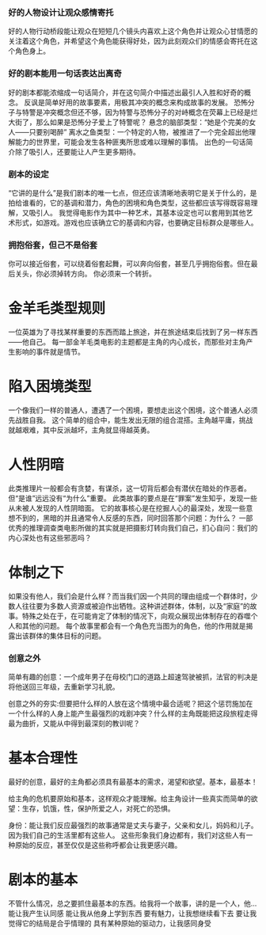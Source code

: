 ###  好的人物设计让观众感情寄托
好的人物行动桥段能让观众在短短几个镜头内喜欢上这个角色并让观众心甘情愿的关注着这个角色，并希望这个角色能获得好处，因为此刻观众们的情感会寄托在这个角色身上。

### 好的剧本能用一句话表达出离奇
好的剧本都能浓缩成一句话简介，并在这句简介中描述出最引人入胜和好奇的概念。
反讽是简单好用的故事要素，用极其冲突的概念来构成故事的发展。
恐怖分子与特警是冲突概念但还不够，因为特警与恐怖分子的对峙概念在荧幕上已经是烂大街了，那么如果是恐怖分子爱上了特警呢？
悬念的脑部类型：“她是个完美的女人——只要别喝醉”
离水之鱼类型：一个特定的人物，被推进了一个完全超出他理解能力的世界里，可能会发生各种匪夷所思或难以理解的事情。
出色的一句话简介除了吸引人，还要能让人产生更多期待。

### 剧本的设定
“它讲的是什么”是我们剧本的唯一七点，但还应该清晰地表明它是关于什么的，是拍给谁看的，它的基调和潜力，角色的困境和角色类型，这些都应该写得既容易理解，又吸引人。
我觉得电影作为其中一种艺术，其基本设定也可以套用到其他艺术形式，如游戏。游戏也应该确立它的基调和内容，也要确定目标群众是哪些人。

### 拥抱俗套，但己不是俗套
你可以接近俗套，可以绕着俗套起舞，可以奔向俗套，甚至几乎拥抱俗套。但在最后关头，你必须掉转方向。
你必须来一个转折。

# 金羊毛类型规则
一位英雄为了寻找某样重要的东西而踏上旅途，并在旅途结束后找到了另一样东西——他自己。
每一部金羊毛类电影的主题都是主角的内心成长，而那些对主角产生影响的事件就是情节。

# 陷入困境类型
一个像我们一样的普通人，遭遇了一个困境，要想走出这个困境，这个普通人必须先战胜自我。
这个简单的组合中，能生发出无限的组合混搭。主角越平庸，挑战就越艰难，其中反派越坏，主角就显得越英勇。

# 人性阴暗
此类推理片一般都会有贪婪，有谋杀，这一切背后都会有潜伏在暗处的作恶者。但“是谁”远远没有“为什么”重要。
此类故事的要点是在“罪案”发生知乎，发现一些从未被人发现的人性阴暗面。
它的故事核心是在挖掘人心的最深处，发现一些意想不到的，黑暗的并且通常令人反感的东西，同时回答那个问题：为什么？
一部优秀的推理调查类电影所做的其实就是把摄影灯转向我们自己，扪心自问：我们的内心深处也有这些邪恶吗？

# 体制之下
如果没有他人，我们会是什么样？而当我们因一个共同的理由组成一个群体时，少数人往往要为多数人资源或被迫作出牺牲。这种讲述群体，体制，以及“家庭”的故事。特殊之处在于，在可能肯定了体制的情况下，向观众展现出体制存在的吞噬个人和其他的问题。
每个故事里都会有一个角色充当图为的角色，他的作用就是揭露出该群体的集体目标的问题。

### 创意之外
简单有趣的创意：一个成年男子在母校门口的道路上超速驾驶被抓，法官的判决是将他送回三年级，去重新学习礼貌。

创意之外的夯实:但要把什么样的人放在这个情境中最合适呢？把这个惩罚施加在一个什么样的人身上能产生最强烈的戏剧冲突？什么样的主角既能把这段旅程走得最为曲折，又能从中得到最深刻的教训呢？

# 基本合理性
最好的创意，最好的主角都必须具有最基本的需求，渴望和欲望。基本，最基本！

给主角的危机要原始和基本，这样观众才能理解。给主角设计一些真实而简单的欲望：生存，饥饿，性，保护所爱之人，对死亡的恐惧。

身份：能让我们反应最强烈的故事通常是丈夫与妻子，父亲和女儿，妈妈和儿子。因为我们自己的生活里都有这些人。
这些形象我们身边都有，我们对这些人有一种原始的反应，甚至仅仅是这些称呼都会让我更感兴趣。

# 剧本的基本
不管什么情况，总之要抓住最基本的东西。给我将一个故事，讲的是一个人，他...
能让我产生认同感
能让我从他身上学到东西
要有魅力，让我想继续看下去
要让我觉得它的结局是合乎情理的
具有某种原始的驱动力，让我感同身受
